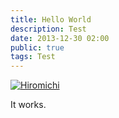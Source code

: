 ```yaml
---
title: Hello World
description: Test
date: 2013-12-30 02:00
public: true
tags: Test
---
```


[![Hiromichi](http://farm6.staticflickr.com/5533/11527017794_740f3c7290.jpg)](http://www.flickr.com/photos/atsnngs/11527017794)

It works.
